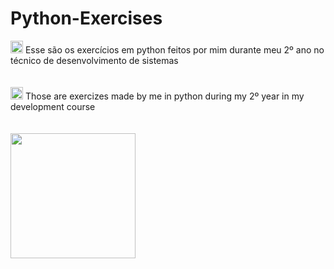 # Python-Exercises

<div>
  <img height="20em" src="https://cdn-icons-png.flaticon.com/512/186/186203.png"/> Esse são os exercícios em python feitos por mim durante meu 2º ano no técnico de   desenvolvimento de sistemas
</div>
<br><br>

<div>
  <img height="20em" src="https://cdn-icons-png.flaticon.com/512/197/197484.png"/> Those are exercizes made by me in python during my 2º year in my development course
</div>
<br><br>

<img height="200px" src="https://raspberry-valley.azurewebsites.net/img/Python-01.jpg"/>
